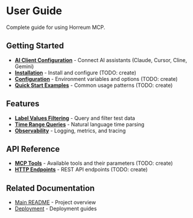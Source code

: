 # User Guide

Complete guide for using Horreum MCP.

## Getting Started

- **[AI Client Configuration](ai-clients.md)** - Connect AI assistants (Claude,
  Cursor, Cline, Gemini)
- **[Installation](getting-started.md)** - Install and configure (TODO: create)
- **[Configuration](configuration.md)** - Environment variables and options
  (TODO: create)
- **[Quick Start Examples](examples.md)** - Common usage patterns (TODO: create)

## Features

- **[Label Values Filtering](filtering.md)** - Query and filter test data
- **[Time Range Queries](time-ranges.md)** - Natural language time parsing
- **[Observability](observability.md)** - Logging, metrics, and tracing

## API Reference

- **[MCP Tools](api-reference.md)** - Available tools and their parameters
  (TODO: create)
- **[HTTP Endpoints](http-api.md)** - REST API endpoints (TODO: create)

## Related Documentation

- [Main README](../../README.md) - Project overview
- [Deployment](../deployment/README.md) - Deployment guides
